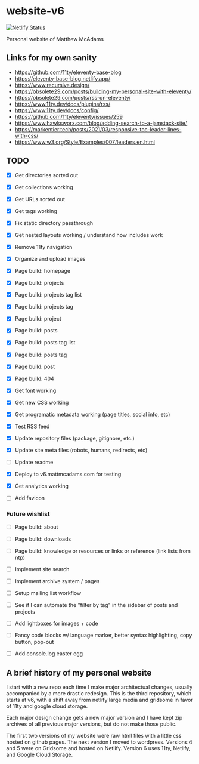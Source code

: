 # website-v6

[![Netlify Status](https://api.netlify.com/api/v1/badges/bcba8992-8a26-4144-9365-1377709d6420/deploy-status)](https://app.netlify.com/sites/mattmcadams/deploys)

Personal website of Matthew McAdams

## Links for my own sanity

- https://github.com/11ty/eleventy-base-blog
- https://eleventy-base-blog.netlify.app/
- https://www.recursive.design/
- https://obsolete29.com/posts/building-my-personal-site-with-eleventy/
- https://obsolete29.com/posts/rss-on-eleventy/
- https://www.11ty.dev/docs/plugins/rss/
- https://www.11ty.dev/docs/config/
- https://github.com/11ty/eleventy/issues/259
- https://www.hawksworx.com/blog/adding-search-to-a-jamstack-site/
- https://markentier.tech/posts/2021/03/responsive-toc-leader-lines-with-css/
- https://www.w3.org/Style/Examples/007/leaders.en.html

## TODO

- [x] Get directories sorted out
- [x] Get collections working
- [x] Get URLs sorted out
- [x] Get tags working

- [x] Fix static directory passthrough
- [x] Get nested layouts working / understand how includes work
- [x] Remove 11ty navigation

- [x] Organize and upload images

- [x] Page build: homepage
- [x] Page build: projects
- [x] Page build: projects tag list
- [x] Page build: projects tag
- [x] Page build: project
- [x] Page build: posts
- [x] Page build: posts tag list
- [x] Page build: posts tag
- [x] Page build: post
- [x] Page build: 404

- [x] Get font working
- [x] Get new CSS working
- [x] Get programatic metadata working (page titles, social info, etc)
- [x] Test RSS feed
- [x] Update repository files (package, gitignore, etc.)
- [x] Update site meta files (robots, humans, redirects, etc)
- [ ] Update readme
- [x] Deploy to v6.mattmcadams.com for testing
- [x] Get analytics working
- [ ] Add favicon

### Future wishlist

- [ ] Page build: about
- [ ] Page build: downloads
- [ ] Page build: knowledge or resources or links or reference (link lists from ntp)

- [ ] Implement site search
- [ ] Implement archive system / pages
- [ ] Setup mailing list workflow
- [ ] See if I can automate the "filter by tag" in the sidebar of posts and projects
- [ ] Add lightboxes for images + code
- [ ] Fancy code blocks w/ language marker, better syntax highlighting, copy button, pop-out
- [ ] Add console.log easter egg

## A brief history of my personal website

I start with a new repo each time I make major architectual changes, usually accompanied by a more drastic redesign. This is the third repository, which starts at v6, with a shift away from netlify large media and gridsome in favor of 11ty and google cloud storage.

Each major design change gets a new major version and I have kept zip archives of all previous major versions, but do not make those public.

The first two versions of my website were raw html files with a little css hosted on github pages. The next version I moved to wordpress. Versions 4 and 5 were on Gridsome and hosted on Netlify. Version 6 uses 11ty, Netlify, and Google Cloud Storage.
